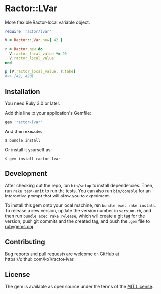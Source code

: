 # Ractor::LVar

More flexible Ractor-local variable object.

```ruby
require 'ractor/lvar'

V = Ractor::LVar.new{ 42 }

r = Ractor.new do
  V.ractor_local_value *= 10
  V.ractor_local_value
end

p [V.ractor_local_value, r.take]
#=> [42, 420]
```

## Installation

You need Ruby 3.0 or later.

Add this line to your application's Gemfile:

```ruby
gem 'ractor-lvar'
```

And then execute:

    $ bundle install

Or install it yourself as:

    $ gem install ractor-lvar

## Development

After checking out the repo, run `bin/setup` to install dependencies. Then, run `rake test-unit` to run the tests. You can also run `bin/console` for an interactive prompt that will allow you to experiment.

To install this gem onto your local machine, run `bundle exec rake install`. To release a new version, update the version number in `version.rb`, and then run `bundle exec rake release`, which will create a git tag for the version, push git commits and the created tag, and push the `.gem` file to [rubygems.org](https://rubygems.org).

## Contributing

Bug reports and pull requests are welcome on GitHub at https://github.com/ko1/ractor-lvar.


## License

The gem is available as open source under the terms of the [MIT License](https://opensource.org/licenses/MIT).
